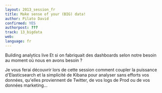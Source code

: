 ```yaml
---
layout: 2013_session_fr
title: Make sense of your (BIG) data!
author: Pilato David
confirmed: YES
authorpost: ???
track: 13_bigdata
web: 
language: fr
---
```


Building analytics live
Et si on fabriquait des dashboards selon notre besoin au moment où nous en avons besoin ?

Je vous ferai découvrir lors de cette session comment coupler la puissance d'Elasticsearch et la simplicité de Kibana pour analyser sans efforts vos données, qu'elles proviennent de Twitter, de vos logs de Prod ou de vos données marketing...